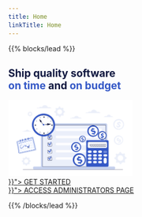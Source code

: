 ```yaml
---
title: Home
linkTitle: Home
---
```


{{% blocks/lead %}}

<div class="mx-auto">
	<h2 class="content-title mx-auto pb-2" style="color: #101840;">
		Ship quality software <br>
		<span style="color: #3357C6;">on time</span> and <span style="color: #3357C6;"> on budget</span> 
	</h2>
	<img src="images/home.svg" class="img-fluid mx-auto pb-3" style="max-width:50%;" alt="Home img">
	<div>
		<a class="btn btn-lg mb-4" id="get-started-btn" href="{{< relref "/teams" >}}">
			GET STARTED
		</a>
	</div>
	<div>
		<a class="mb-4" id="admin-btn" href="{{< relref "/admin" >}}">
			ACCESS ADMINISTRATORS PAGE
		</a>
	</div>
</div>

{{% /blocks/lead  %}}